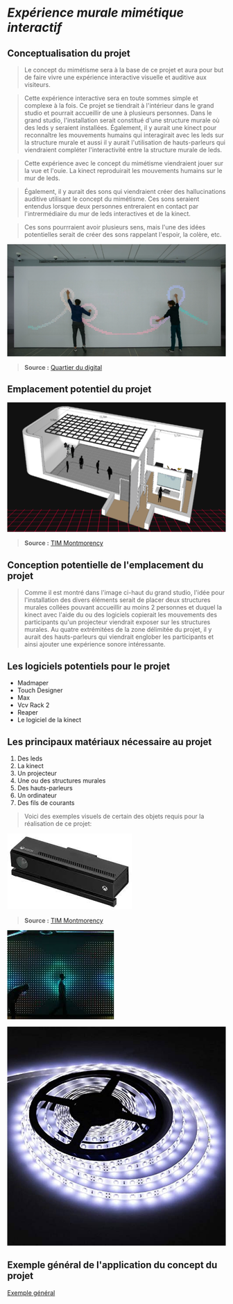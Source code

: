 # *Expérience murale mimétique interactif*

## Conceptualisation du projet

>Le concept du mimétisme sera à la base de ce projet et aura pour but de faire vivre une expérience interactive visuelle et auditive aux visiteurs.


>Cette expérience interactive sera en toute sommes simple et complexe à la fois. Ce projet se tiendrait à l'intérieur dans le grand studio et pourrait accueillir de une à plusieurs personnes. Dans le grand studio, l'installation serait constitué d'une structure murale où des leds y seraient installées. Également, il y aurait une kinect pour reconnaître les mouvements humains qui interagirait avec les leds sur la structure murale et aussi il y aurait l'utilisation de hauts-parleurs qui viendraient compléter l'interactivité entre la structure murale de leds.


>Cette expérience avec le concept du mimétisme viendraient jouer sur la vue et l'ouie. La kinect reproduirait les mouvements humains sur le mur de leds.

>Également, il y aurait des sons qui viendraient créer des hallucinations auditive utilisant le concept du mimétisme. Ces sons seraient entendus lorsque deux personnes entreraient en contact par l'intrermédiaire du mur de leds interactives et de la kinect.

>Ces sons pourrraient avoir plusieurs sens, mais l'une des idées potentielles serait de créer des sons rappelant l'espoir, la colère, etc.


![connexion](/image_mimetisme/mur_leds.webp)
>**Source :** [Quartier du digital](https://quartierdudigital.fr/un-mur-interactif-par-google/)

## Emplacement potentiel du projet

![grand studio](image_mimetisme/grand_studio.png)
>**Source :** [TIM Montmorency](https://tim-montmorency.com/)

## Conception potentielle de l'emplacement du projet

>Comme il est montré dans l'image ci-haut du grand studio, l'idée pour l'installation des divers éléments serait de placer deux structures murales collées pouvant accueillir au moins 2 personnes et duquel la kinect avec l'aide du ou des logiciels copierait les mouvements des participants qu'un projecteur viendrait exposer sur les structures murales.
>Au quatre extrémitées de la zone délimitée du projet, il y aurait des hauts-parleurs qui viendrait englober les participants et ainsi ajouter une expérience sonore intéressante.

## Les logiciels potentiels pour le projet

- Madmaper
- Touch Designer
- Max
- Vcv Rack 2
- Reaper
- Le logiciel de la kinect

## Les principaux matériaux nécessaire au projet

1. Des leds
2. La kinect
3. Un projecteur
4. Une ou des structures murales
5. Des hauts-parleurs
6. Un ordinateur
7. Des fils de courants

>Voici des exemples visuels de certain des objets requis pour la réalisation de ce projet:

![kinect](image_mimetisme/kinect.jfif)
>**Source :** [TIM Montmorency](https://tim-montmorency.com/)

![mur de leds](image_mimetisme/leds.jfif)

![rouleau de leds](image_mimetisme/rouleau_leds.jpg)

## Exemple général de l'application du concept du projet

[Exemple général](https://www.youtube.com/watch?v=rtRscfX8O44)




